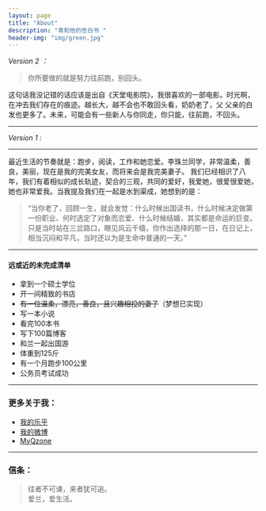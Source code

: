 ```yaml
---
layout: page
title: "About"
description: "青和他的告白书 "
header-img: "img/green.jpg"
---
```


*Version 2 ：* 

> 你所要做的就是努力往前跑，别回头。 

这句话我没记错的话应该是出自《天堂电影院》，我很喜欢的一部电影。时光啊，在冲去我们存在的痕迹。越长大，越不会也不敢回头看，奶奶老了，父
父亲的白发也更多了。未来，可能会有一些新人与你同走，你只能，往前跑，不回头。

---

*Version 1 :* 
  
 ---
 
最近生活的节奏就是：跑步，阅读，工作和她恋爱。李珠兰同学，非常温柔，善良，美丽，现在是我的完美女友，而将来会是我完美妻子。
我们已经相识了八年，我们有着相似的成长轨迹，契合的三观，共同的爱好，我爱她，很爱很爱她，她也非常爱我。当我提及我们在一起是水到渠成，她想到的是：

> “当你老了，回顾一生，就会发觉：什么时候出国读书，什么时候决定做第一份职业、何时选定了对象而恋爱、什么时候结婚，其实都是命运的巨变。只是当时站在三岔路口，眼见风云千樯，你作出选择的那一日，在日记上，相当沉闷和平凡，当时还以为是生命中普通的一天。”

---

#### 远或近的未完成清单

- 拿到一个硕士学位
- 开一间精致的书店
- ~~有一位温柔，漂亮，善良，且兴趣相投的妻子~~（梦想已实现）
- 写一本小说
- 看完100本书
- 写下100篇博客
- 和兰一起出国游
- 体重到125斤
- 有一个月跑步100公里
- 公务员考试成功

---

### 更多关于我：


- [我的乐乎](http://iloveulan.lofter.com//)
- [我的微博](http://weibo.com/iwangu)
- [MyQzone](http://user.qzone.qq.com/919094850//)

---

### 信条：


> 往者不可谏，来者犹可追。  
爱兰，爱生活。









